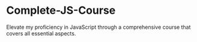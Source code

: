 # Complete-JS-Course
Elevate my proficiency in JavaScript through a comprehensive course that covers all essential aspects.
